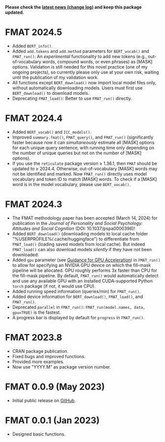 **Please check the [latest news (change log)](https://psychbruce.github.io/FMAT/news/index.html) and keep this package updated.**

# FMAT 2024.5

-   Added `BERT_info()`.
-   Added `add.tokens` and `add.method` parameters for `BERT_vocab()` and `FMAT_run()`: An *experimental* functionality to add new tokens (e.g., out-of-vocabulary words, compound words, or even phrases) as [MASK] options. Validation is still needed for this novel practice (one of my ongoing projects), so currently please only use at your own risk, waiting until the publication of my validation work.
-   All functions except `BERT_download()` now import local model files only, without automatically downloading models. Users must first use `BERT_download()` to download models.
-   Deprecating `FMAT_load()`: Better to use `FMAT_run()` directly.

# FMAT 2024.4

-   Added `BERT_vocab()` and `ICC_models()`.
-   Improved `summary.fmat()`, `FMAT_query()`, and `FMAT_run()` (significantly faster because now it can *simultaneously* estimate all [MASK] options for each unique query sentence, with running time only depending on the number of unique queries but not on the number of [MASK] options).
-   If you use the `reticulate` package version ≥ 1.36.1, then `FMAT` should be updated to ≥ 2024.4. Otherwise, out-of-vocabulary [MASK] words may not be identified and marked. Now `FMAT_run()` directly uses model vocabulary and token ID to match [MASK] words. To check if a [MASK] word is in the model vocabulary, please use `BERT_vocab()`.

# FMAT 2024.3

-   The FMAT methodology paper has been accepted (March 14, 2024) for publication in the *Journal of Personality and Social Psychology: Attitudes and Social Cognition* (DOI: 10.1037/pspa0000396)!
-   Added `BERT_download()` (downloading models to local cache folder "%USERPROFILE%/.cache/huggingface") to differentiate from `FMAT_load()` (loading saved models from local cache). But indeed `FMAT_load()` can also download models *silently* if they have not been downloaded.
-   Added `gpu` parameter (see [Guidance for GPU Acceleration](https://psychbruce.github.io/FMAT/#guidance-for-gpu-acceleration)) in `FMAT_run()` to allow for specifying an NVIDIA GPU device on which the fill-mask pipeline will be allocated. GPU roughly performs 3x faster than CPU for the fill-mask pipeline. By default, `FMAT_run()` would automatically detect and use any available GPU with an installed CUDA-supported Python `torch` package (if not, it would use CPU).
-   Added running speed information (queries/min) for `FMAT_run()`.
-   Added device information for `BERT_download()`, `FMAT_load()`, and `FMAT_run()`.
-   Deprecated `parallel` in `FMAT_run()`: `FMAT_run(model.names, data, gpu=TRUE)` is the fastest.
-   A progress bar is displayed by default for `progress` in `FMAT_run()`.

# FMAT 2023.8

-   CRAN package publication.
-   Fixed bugs and improved functions.
-   Provided more examples.
-   Now use "YYYY.M" as package version number.

# FMAT 0.0.9 (May 2023)

-   Initial public release on [GitHub](https://github.com/psychbruce/FMAT).

# FMAT 0.0.1 (Jan 2023)

-   Designed basic functions.
